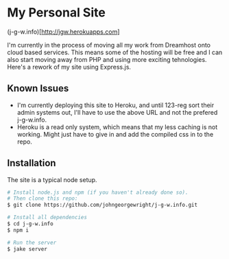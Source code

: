 My Personal Site
================

(j-g-w.info)[http://jgw.herokuapps.com]

I'm currently in the process of moving all my work from Dreamhost onto cloud based services. This means some of the hosting will be free and I can also start moving away from PHP and using more exciting tehnologies. Here's a rework of my site using Express.js.

Known Issues
------------

- I'm currently deploying this site to Heroku, and until 123-reg sort their admin systems out, I'll have to use the above URL and not the prefered j-g-w.info.
- Heroku is a read only system, which means that my less caching is not working. Might just have to give in and add the compiled css in to the repo.

Installation
------------

The site is a typical node setup. 

```sh
# Install node.js and npm (if you haven't already done so).
# Then clone this repo:
$ git clone https://github.com/johngeorgewright/j-g-w.info.git

# Install all dependencies
$ cd j-g-w.info
$ npm i

# Run the server
$ jake server
```

